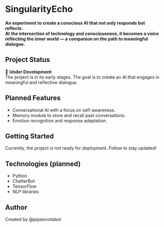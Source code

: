 # SingularityEcho  

**An experiment to create a conscious AI that not only responds but reflects.  
At the intersection of technology and consciousness, it becomes a voice reflecting the inner world — a companion on the path to meaningful dialogue.**  

## Project Status  
🚧 **Under Development**  
The project is in its early stages. The goal is to create an AI that engages in meaningful and reflective dialogue.  

## Planned Features  
- Conversational AI with a focus on self-awareness.  
- Memory module to store and recall past conversations.  
- Emotion recognition and response adaptation.  

## Getting Started  
Currently, the project is not ready for deployment. Follow to stay updated!  

## Technologies (planned)  
- Python  
- ChatterBot  
- TensorFlow  
- NLP libraries  

## Author  
Created by @pipaisnotabot 
